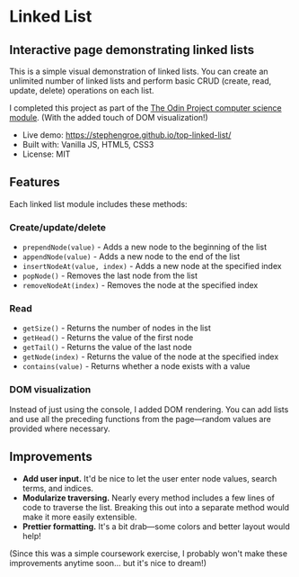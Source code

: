 # Linked List

## Interactive page demonstrating linked lists

This is a simple visual demonstration of linked lists. You can create an unlimited number of linked lists and perform basic CRUD (create, read, update, delete) operations on each list.

I completed this project as part of the [The Odin Project computer science module](https://www.theodinproject.com/lessons/javascript-linked-lists). (With the added touch of DOM visualization!)

- Live demo: https://stephengroe.github.io/top-linked-list/
- Built with: Vanilla JS, HTML5, CSS3
- License: MIT

## Features

Each linked list module includes these methods:

### Create/update/delete

* `prependNode(value)` - Adds a new node to the beginning of the list
* `appendNode(value)` - Adds a new node to the end of the list
* `insertNodeAt(value, index)` - Adds a new node at the specified index
* `popNode()` - Removes the last node from the list
* `removeNodeAt(index)` - Removes the node at the specified index

### Read

* `getSize()` - Returns the number of nodes in the list
* `getHead()` - Returns the value of the first node
* `getTail()` - Returns the value of the last node
* `getNode(index)` - Returns the value of the node at the specified index
* `contains(value)` - Returns whether a node exists with a value

### DOM visualization

Instead of just using the console, I added DOM rendering. You can add lists and use all the preceding functions from the page—random values are provided where necessary.

## Improvements

* **Add user input.** It'd be nice to let the user enter node values, search terms, and indices.
* **Modularize traversing.** Nearly every method includes a few lines of code to traverse the list. Breaking this out into a separate method would make it more easily extensible.
* **Prettier formatting.** It's a bit drab—some colors and better layout would help!

(Since this was a simple coursework exercise, I probably won't make these improvements anytime soon... but it's nice to dream!)